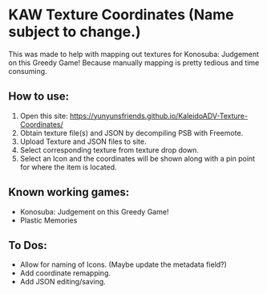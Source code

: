 # KAW Texture Coordinates (Name subject to change.)
This was made to help with mapping out textures for Konosuba: Judgement on this Greedy Game! Because manually mapping is pretty tedious and time consuming.
## How to use:
1. Open this site: https://yunyunsfriends.github.io/KaleidoADV-Texture-Coordinates/
2. Obtain texture file(s) and JSON by decompiling PSB with Freemote.
3. Upload Texture and JSON files to site.
4. Select corresponding texture from texture drop down.
5. Select an Icon and the coordinates will be shown along with a pin point for where the item is located.
## Known working games:
- Konosuba: Judgement on this Greedy Game!
- Plastic Memories
## To Dos:
- Allow for naming of Icons. (Maybe update the metadata field?)
- Add coordinate remapping.
- Add JSON editing/saving.
